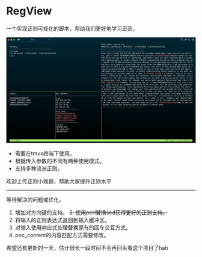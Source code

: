 # RegView
一个实现正则可视化的脚本，帮助我们更好地学习正则。

![jpg](./run.jpg)

- 需要在tmux终端下使用。
- 根据传入参数的不同有两种使用模式。
- 支持多种流派正则。

欢迎上传正则小难题，帮助大家提升正则水平

---
等待解决的问题或优化。
1. 增加对方向键的支持。
~~2. 使用perl替换sed获得更好的正则支持。~~
3. 将输入的正则表达式返回到输入缓冲区。
4. 对输入使用响应式处理替换原有的回车交互方式。
5. poc_content的内容匹配方式需要修改。

希望还有更新的一天，估计很长一段时间不会再回头看这个项目了hah
